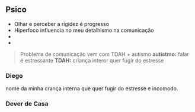 ## Psico
- Olhar e perceber a rigidez é progresso
- Hiperfoco influencia no meu detalhismo na comunicação
- 
- 

> Problema de comunicação vem com TDAH + autismo
> **autistmo:** falar é estressante
> **TDAH:** criança interor quer fugir do estresse


### Diego
nome da minha crança interna que quer fugir do estresse e incomodo.

### Dever de Casa



